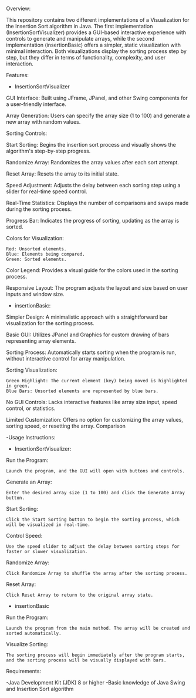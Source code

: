 Overview:

This repository contains two different implementations of a Visualization for the Insertion Sort algorithm in Java. The first implementation (InsertionSortVisualizer) provides a GUI-based interactive experience with controls to generate and manipulate arrays, while the second implementation (insertionBasic) offers a simpler, static visualization with minimal interaction. Both visualizations display the sorting process step by step, but they differ in terms of functionality, complexity, and user interaction.

Features:

- InsertionSortVisualizer

GUI Interface: Built using JFrame, JPanel, and other Swing components for a user-friendly interface.

Array Generation: Users can specify the array size (1 to 100) and generate a new array with random values.

Sorting Controls:

Start Sorting: Begins the insertion sort process and visually shows the algorithm's step-by-step progress.

Randomize Array: Randomizes the array values after each sort attempt.

Reset Array: Resets the array to its initial state.

Speed Adjustment: Adjusts the delay between each sorting step using a slider for real-time speed control.

Real-Time Statistics: Displays the number of comparisons and swaps made during the sorting process.

Progress Bar: Indicates the progress of sorting, updating as the array is sorted.

Colors for Visualization:
	
	Red: Unsorted elements.
	Blue: Elements being compared.
	Green: Sorted elements.

Color Legend: Provides a visual guide for the colors used in the sorting process.

Responsive Layout: The program adjusts the layout and size based on user inputs and window size.



- insertionBasic:

Simpler Design: A minimalistic approach with a straightforward bar visualization for the sorting process.

Basic GUI: Utilizes JPanel and Graphics for custom drawing of bars representing array elements.

Sorting Process: Automatically starts sorting when the program is run, without interactive control for array manipulation.

 Sorting Visualization:

	Green Highlight: The current element (key) being moved is highlighted in green.
	Blue Bars: Unsorted elements are represented by blue bars.

No GUI Controls: Lacks interactive features like array size input, speed control, or statistics.

Limited Customization: Offers no option for customizing the array values, sorting speed, or resetting the array.
Comparison


-Usage Instructions:

- InsertionSortVisualizer:
 
Run the Program:
	
	Launch the program, and the GUI will open with buttons and controls.

Generate an Array:
	
	Enter the desired array size (1 to 100) and click the Generate Array button.

Start Sorting:
	
	Click the Start Sorting button to begin the sorting process, which will be visualized in real-time.

Control Speed:

	Use the speed slider to adjust the delay between sorting steps for faster or slower visualization.

Randomize Array:

	Click Randomize Array to shuffle the array after the sorting process.

Reset Array:
	
	Click Reset Array to return to the original array state.


- insertionBasic

Run the Program:

	Launch the program from the main method. The array will be created and sorted automatically.

Visualize Sorting:
	
	The sorting process will begin immediately after the program starts, and the sorting process will be visually displayed with bars.


Requirements:

-Java Development Kit (JDK) 8 or higher
-Basic knowledge of Java Swing and Insertion Sort algorithm


